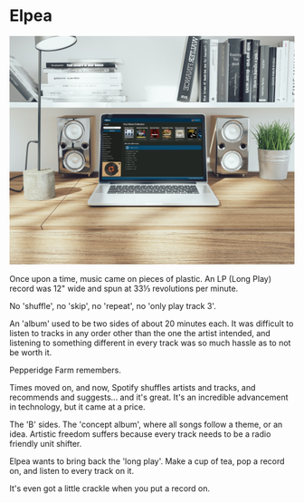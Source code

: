 # Elpea

![Elpea](public/elpea-mockup.jpg?raw=true)

Once upon a time, music came on pieces of plastic. An LP (Long Play) record was 12" wide and spun at 33⅓ revolutions per minute.

No 'shuffle', no 'skip', no 'repeat', no 'only play track 3'.

An 'album' used to be two sides of about 20 minutes each. It was difficult to listen to tracks in any order other than the one the artist intended, and listening to something different in every track was so much hassle as to not be worth it.

Pepperidge Farm remembers.

Times moved on, and now, Spotify shuffles artists and tracks, and recommends and suggests... and it's great. It's an incredible advancement in technology, but it came at a price.

The 'B' sides. The 'concept album', where all songs follow a theme, or an idea. Artistic freedom suffers because every track needs to be a radio friendly unit shifter.

Elpea wants to bring back the 'long play'. Make a cup of tea, pop a record on, and listen to every track on it.

It's even got a little crackle when you put a record on.
